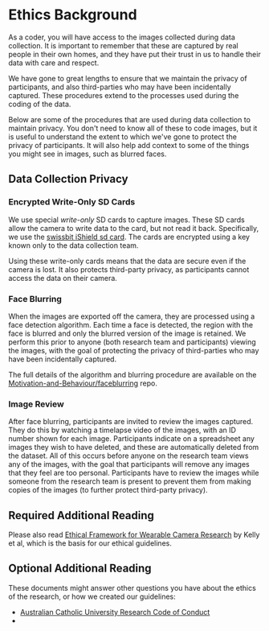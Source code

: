 # Ethics Background

As a coder, you will have access to the images collected during data collection.
It is important to remember that these are captured by real people in their own homes, and they have put their trust in us to handle their data with care and respect.

We have gone to great lengths to ensure that we maintain the privacy of participants, and also third-parties who may have been incidentally captured.
These procedures extend to the processes used during the coding of the data.

Below are some of the procedures that are used during data collection to maintain privacy.
You don't need to know all of these to code images, but it is useful to understand the extent to which we've gone to protect the privacy of participants.
It will also help add context to some of the things you might see in images, such as blurred faces.

## Data Collection Privacy

### Encrypted Write-Only SD Cards

We use special *write-only* SD cards to capture images.
These SD cards allow the camera to write data to the card, but not read it back.
Specifically, we use the [swissbit iShield sd card](https://www.swissbit.com/en/products/security-products/ishield-archive-and-ishield-camera/).
The cards are encrypted using a key known only to the data collection team.

Using these write-only cards means that the data are secure even if the camera is lost.
It also protects third-party privacy, as participants cannot access the data on their camera.

### Face Blurring

When the images are exported off the camera, they are processed using a face detection algorithm.
Each time a face is detected, the region with the face is blurred and only the blurred version of the image is retained.
We perform this prior to anyone (both research team and participants) viewing the images, with the goal of protecting the privacy of third-parties who may have been incidentally captured.

The full details of the algorithm and blurring procedure are available on the [Motivation-and-Behaviour/faceblurring](https://github.com/Motivation-and-Behaviour/faceblurring) repo.

### Image Review

After face blurring, participants are invited to review the images captured.
They do this by watching a timelapse video of the images, with an ID number shown for each image.
Participants indicate on a spreadsheet any images they wish to have deleted, and these are automatically deleted from the dataset.
All of this occurs before anyone on the research team views any of the images, with the goal that participants will remove any images that they feel are too personal.
Participants have to review the images while someone from the research team is present to prevent them from making copies of the images (to further protect third-party privacy).

## Required Additional Reading

Please also read [Ethical Framework for Wearable Camera Research](https://doi.org/10.1016/j.amepre.2012.11.006) by Kelly et al, which is the basis for our ethical guidelines.

## Optional Additional Reading

These documents might answer other questions you have about the ethics of the research, or how we created our guidelines:

* [Australian Catholic University Research Code of Conduct](https://policies.acu.edu.au/736355)
* 